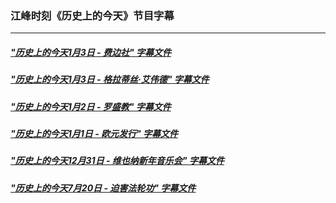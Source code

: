 ### 江峰时刻《历史上的今天》节目字幕

---

##### ["历史上的今天1月3日 - 费边社" 字幕文件](zh-CN/201901/0104.srt?raw=true)

##### ["历史上的今天1月3日 - 格拉蒂丝·艾伟德" 字幕文件](zh-CN/201901/0103.srt?raw=true)

##### ["历史上的今天1月2日 - 罗盛教" 字幕文件](zh-CN/201901/0102.srt?raw=true)

##### ["历史上的今天1月1日 - 欧元发行" 字幕文件](zh-CN/201901/0101.srt?raw=true)

##### ["历史上的今天12月31日 - 维也纳新年音乐会" 字幕文件](zh-CN/201901/0101.srt?raw=true)

##### ["历史上的今天7月20日 - 迫害法轮功" 字幕文件](zh-CN/201807/0720.srt?raw=true)
